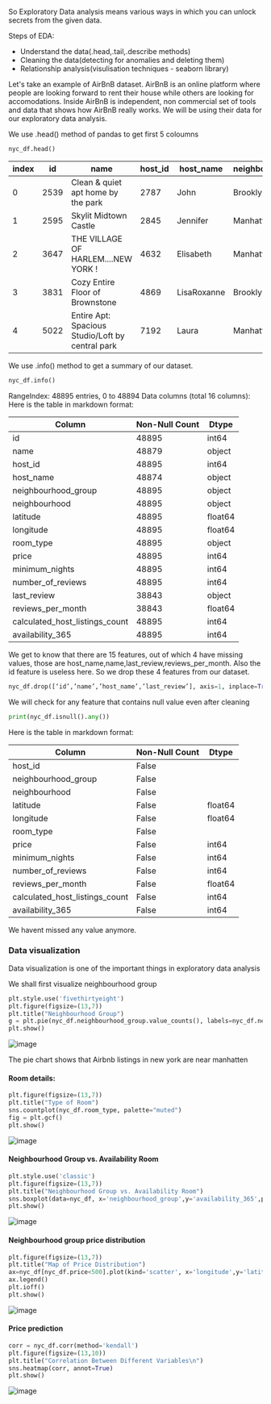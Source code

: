 So Exploratory Data analysis means various ways in which you can unlock secrets from the given data.

Steps of EDA:
- Understand the data(.head,.tail,.describe methods)
- Cleaning the data(detecting for anomalies and deleting them)
- Relationship analysis(visulisation techniques - seaborn library)

Let's take an example of AirBnB dataset. AirBnB is an online platform where people are looking forward to rent their house while others are looking for accomodations. Inside AirBnB is independent, non commercial set of tools and data that shows how AirBnB really works. We will be using their data for our exploratory data analysis. 

We use .head() method of pandas to get first 5 coloumns 
```python 
nyc_df.head()
```
|index|id|name|host\_id|host\_name|neighbourhood\_group|neighbourhood|latitude|longitude|room\_type|price|minimum\_nights|number\_of\_reviews|last\_review|reviews\_per\_month|calculated\_host\_listings\_count|availability\_365|
|---|---|---|---|---|---|---|---|---|---|---|---|---|---|---|---|---|
|0|2539|Clean & quiet apt home by the park|2787|John|Brooklyn|Kensington|40\.64749|-73\.97237|Private room|149|1|9|2018-10-19|0\.21|6|365|
|1|2595|Skylit Midtown Castle|2845|Jennifer|Manhattan|Midtown|40\.75362|-73\.98377|Entire home/apt|225|1|45|2019-05-21|0\.38|2|355|
|2|3647|THE VILLAGE OF HARLEM\.\.\.\.NEW YORK \!|4632|Elisabeth|Manhattan|Harlem|40\.80902|-73\.9419|Private room|150|3|0|NaN|NaN|1|365|
|3|3831|Cozy Entire Floor of Brownstone|4869|LisaRoxanne|Brooklyn|Clinton Hill|40\.68514|-73\.95976|Entire home/apt|89|1|270|2019-07-05|4\.64|1|194|
|4|5022|Entire Apt: Spacious Studio/Loft by central park|7192|Laura|Manhattan|East Harlem|40\.79851|-73\.94399|Entire home/apt|80|10|9|2018-11-19|0\.1|1|0|

We use .info() method to get a summary of our dataset. 
```python
nyc_df.info()
```
RangeIndex: 48895 entries, 0 to 48894
Data columns (total 16 columns):
 Here is the table in markdown format:

| Column                          | Non-Null Count | Dtype    |
|---------------------------------|----------------|----------|
| id                              | 48895          | int64    |
| name                            | 48879          | object   |
| host_id                         | 48895          | int64    |
| host_name                       | 48874          | object   |
| neighbourhood_group             | 48895          | object   |
| neighbourhood                   | 48895          | object   |
| latitude                        | 48895          | float64  |
| longitude                       | 48895          | float64  |
| room_type                       | 48895          | object   |
| price                           | 48895          | int64    |
| minimum_nights                  | 48895          | int64    |
| number_of_reviews               | 48895          | int64    |
| last_review                     | 38843          | object   |
| reviews_per_month               | 38843          | float64  |
| calculated_host_listings_count  | 48895          | int64    |
| availability_365                | 48895          | int64    |


We get to know that there are 15 features, out of which 4 have missing values, those are host_name,name,last_review,reviews_per_month. Also the id feature is useless here. So we drop these 4 features from our dataset. 
```python
nyc_df.drop([‘id’,’name’,’host_name’,’last_review’], axis=1, inplace=True)
```
We will check for any feature that contains null value even after cleaning

```python
print(nyc_df.isnull().any())
```
Here is the table in markdown format:

| Column                          | Non-Null Count | Dtype    |
|---------------------------------|----------------|----------|
| host_id                         | False          |          |
| neighbourhood_group             | False          |          |
| neighbourhood                   | False          |          |
| latitude                        | False          | float64  |
| longitude                       | False          | float64  |
| room_type                       | False          |          |
| price                           | False          | int64    |
| minimum_nights                  | False          | int64    |
| number_of_reviews               | False          | int64    |
| reviews_per_month               | False          | float64  |
| calculated_host_listings_count  | False          | int64    |
| availability_365                | False          | int64    |

We havent missed any value anymore. 

### Data visualization
Data visualization is one of the important things in exploratory data analysis

We shall first visualize neighbourhood group 
```python
plt.style.use('fivethirtyeight')
plt.figure(figsize=(13,7))
plt.title("Neighbourhood Group")
g = plt.pie(nyc_df.neighbourhood_group.value_counts(), labels=nyc_df.neighbourhood_group.value_counts().index,autopct='%1.1f%%', startangle=180)
plt.show()
```
![image](https://github.com/ShreeshaBhat1004/Marvel_level_2/assets/111550331/7d6b3d8a-5bad-4c53-ac5d-68d5f19862e6)

The pie chart shows that Airbnb listings in new york are near manhatten

#### Room details:
```python
plt.figure(figsize=(13,7))
plt.title("Type of Room")
sns.countplot(nyc_df.room_type, palette="muted")
fig = plt.gcf()
plt.show()
```
![image](https://github.com/ShreeshaBhat1004/Marvel_level_2/assets/111550331/fed316a8-baea-497f-b8c1-ec608cc11167)

#### Neighbourhood Group vs. Availability Room 
```python
plt.style.use('classic')
plt.figure(figsize=(13,7))
plt.title("Neighbourhood Group vs. Availability Room")
sns.boxplot(data=nyc_df, x='neighbourhood_group',y='availability_365',palette="dark")
plt.show()
```
![image](https://github.com/ShreeshaBhat1004/Marvel_level_2/assets/111550331/0b6f7a3b-a870-4eb4-b0f9-91aecb090be8)
#### Neighbourhood group price distribution 
```python
plt.figure(figsize=(13,7))
plt.title("Map of Price Distribution")
ax=nyc_df[nyc_df.price<500].plot(kind='scatter', x='longitude',y='latitude',label='availability_365',c='price',cmap=plt.get_cmap('jet'),colorbar=True,alpha=0.4)
ax.legend()
plt.ioff()
plt.show()
```
![image](https://github.com/ShreeshaBhat1004/Marvel_level_2/assets/111550331/6efa5d6d-1e5e-4779-a517-cede96a890c1)
#### Price prediction 
```python
corr = nyc_df.corr(method='kendall')
plt.figure(figsize=(13,10))
plt.title("Correlation Between Different Variables\n")
sns.heatmap(corr, annot=True)
plt.show()
```
![image](https://github.com/ShreeshaBhat1004/Marvel_level_2/assets/111550331/535863d3-597b-4924-a60b-88361e4168b9)



